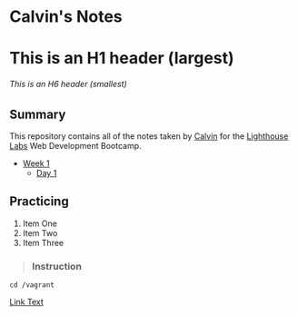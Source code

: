 # Calvin's Notes

# This is an H1 header (largest)
###### This is an H6 header (smallest)

## Summary

This repository contains all of the notes taken by [Calvin](https://github.com/c5ho) for the [Lighthouse Labs](https://lighthouselabs.ca/) Web Development Bootcamp.

* [Week 1](/Week_1)
  * [Day 1](/Day_1)





## Practicing
1. Item One
2. Item Two
3. Item Three



>### Instruction

```shell
cd /vagrant
```

[Link Text](URL)